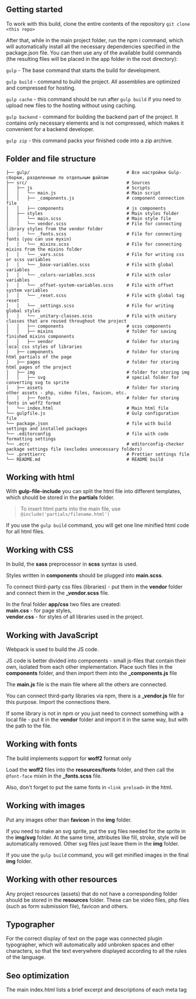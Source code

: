 ## Getting started

To work with this build, clone the entire contents of the repository `git clone <this repo>`

After that, while in the main project folder, run the npm i command, which will automatically install all the necessary dependencies specified in the package.json file.
You can then use any of the available build commands (the resulting files will be placed in the app folder in the root directory):<br>

`gulp` - The base command that starts the build for development.

`gulp build` - command to build the project. All assemblies are optimized and compressed for hosting.

`gulp cache` - this command should be run after `gulp build` if you need to upload new files to the hosting without using caching.

`gulp backend` - command for building the backend part of the project. It contains only necessary elements and is not compressed, which makes it convenient for a backend developer.

`gulp zip` - this command packs your finished code into a zip archive.

## Folder and file structure

```
├── gulp/                                     # Все настройки Gulp-сборки, разделенные по отдельным файлам
├── src/                                      # Sources
│   ├── js                                    # Scripts
│   │   └── main.js                           # Main script
│   │   ├── _components.js                    # component connection file
│   │   ├── components                        # js components
│   ├── styles                                # Main styles folder
│   │   └── main.scss                         # Main style file
│   │   └── vendor.scss                       # File for connecting library styles from the vendor folder
│   │   └── _fonts.scss                       # File for connecting fonts (you can use myxin)
│   │   └── _mixins.scss                      # File for connecting mixins from the mixins folder
│   │   └── _vars.scss                        # File for writing css or scss variables
│   │   └── _base-variables.scss              # File with global variables
│   │   └── _colors-variables.scss            # File with color variables
│   │   └── _offset-system-variables.scss     # File with offset system variables
│   │   └── _reset.scss                       # File with global tag reset
│   │   └── _settings.scss                    # File for writing global styles
│   │   └── _unitary-classes.scss             # File with unitary classes that are reused throughout the project
│   │   ├── components                        # scss components
│   │   ├── mixins                            # folder for saving finished mixins components
│   │   ├── vendor                            # folder for storing local css styles of libraries
│   ├── components                            # folder for storing html partials of the page
│   ├── pages                                 # folder for storing html pages of the project
│   ├── img                                   # folder for storing img
│   │   ├── svg                               # special folder for converting svg to sprite
│   ├── assets                                # folder for storing other assets - php, video files, favicon, etc.
│   │   ├── fonts                             # folder for storing fonts in woff2 format
│   └── index.html                            # Main html file
└── gulpfile.js                               # Gulp configuration file
└── package.json                              # file with build settings and installed packages
└── .editorconfig                             # file with code formatting settings
└── .ecrc                                     # editorconfig-checker package settings file (excludes unnecessary folders)
└── .prettierrc                               # Prettier settings file
└── README.md                                 # README build
```

## Working with html

With **gulp-file-include** you can split the html file into different templates, which should be stored in the **partials** folder.

> To insert html parts into the main file, use `@include('partials/filename.html')`

If you use the `gulp build` command, you will get one line minified html code for all html files.

## Working with CSS

In build, the **sass** preprocessor in **scss** syntax is used.

Styles written in **components** should be plugged into **main.scss**.

To connect third-party css files (libraries) - put them in the **vendor** folder and connect them in the **\_vendor.scss** file.

In the final folder **app/css** two files are created: <br> **main.css** - for page styles, <br> **vendor.css** - for styles of all libraries used in the project.

## Working with JavaScript

Webpack is used to build the JS code.

JS code is better divided into components - small js-files that contain their own, isolated from each other implementation. Place such files in the **components** folder, and then import them into the **\_components.js** file

The **main.js** file is the main file where all the others are connected.

You can connect third-party libraries via npm, there is a **\_vendor.js** file for this purpose. Import the connections there.

If some library is not in npm or you just need to connect something with a local file - put it in the **vendor** folder and import it in the same way, but with the path to the file.

## Working with fonts

The build implements support for **woff2** format only

Load the **woff2** files into the **resources/fonts** folder, and then call the `@font-face` mixin in the **\_fonts.scss** file.

Also, don't forget to put the same fonts in `<link preload>` in the html.

## Working with images

Put any images other than **favicon** in the **img** folder.

If you need to make an svg sprite, put the svg files needed for the sprite in the **img/svg** folder. At the same time, attributes like fill, stroke, style will be automatically removed. Other svg files just leave them in the **img** folder.

If you use the `gulp build` command, you will get minified images in the final **img** folder.

## Working with other resources

Any project resources (assets) that do not have a corresponding folder should be stored in the **resources** folder. These can be video files, php files (such as form submission file), favicon and others.

## Typographer

For the correct display of text on the page was connected plugin typographer, which will automatically add unbroken spaces and other characters, so that the text everywhere displayed according to all the rules of the language.

## Seo optimization

The main index.html lists a brief excerpt and descriptions of each meta tag

